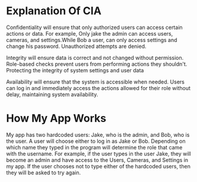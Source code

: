 # Explanation Of CIA 

Confidentiality will ensure that only authorized users can access certain actions or data. For example, Only jake the admin can access users, cameras, and settings.While Bob a user, can only access settings and change his password. Unauthorized attempts are denied. 

Integrity will ensure data is correct and not changed without permission. Role-based checks prevent users from performing actions they shouldn't. Protecting the integrity of system settings and user data 

Availability will ensure that the system is accessible when needed. Users can log in and immediately access the actions allowed for their role without delay, maintaining system availability. 

# How My App Works 

My app  has two hardcoded users:  Jake, who is the admin, and Bob, who is the user. A user will choose either to log  in  as Jake or Bob. Depending on which name they typed in the program will  determine the role that came with the username. For example, if the user types in the user Jake, they  will become an admin and have access to the Users, Cameras, and Settings  in my app. If the user chooses not to type either  of the hardcoded users,  then they will be asked to try again.
